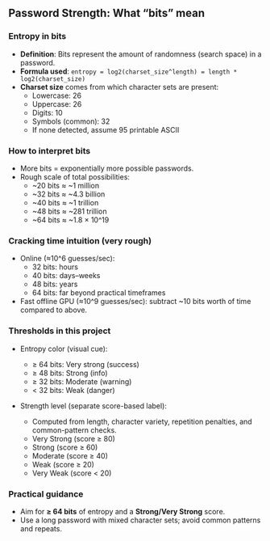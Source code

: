 ## Password Strength: What “bits” mean

### Entropy in bits
- **Definition**: Bits represent the amount of randomness (search space) in a password.
- **Formula used**: `entropy = log2(charset_size^length) = length * log2(charset_size)`
- **Charset size** comes from which character sets are present:
  - Lowercase: 26
  - Uppercase: 26
  - Digits: 10
  - Symbols (common): 32
  - If none detected, assume 95 printable ASCII

### How to interpret bits
- More bits = exponentially more possible passwords.
- Rough scale of total possibilities:
  - ~20 bits ≈ ~1 million
  - ~32 bits ≈ ~4.3 billion
  - ~40 bits ≈ ~1 trillion
  - ~48 bits ≈ ~281 trillion
  - ~64 bits ≈ ~1.8 × 10^19

### Cracking time intuition (very rough)
- Online (≈10^6 guesses/sec):
  - 32 bits: hours
  - 40 bits: days–weeks
  - 48 bits: years
  - 64 bits: far beyond practical timeframes
- Fast offline GPU (≈10^9 guesses/sec): subtract ~10 bits worth of time compared to above.

### Thresholds in this project
- Entropy color (visual cue):
  - ≥ 64 bits: Very strong (success)
  - ≥ 48 bits: Strong (info)
  - ≥ 32 bits: Moderate (warning)
  - <  32 bits: Weak (danger)

- Strength level (separate score-based label):
  - Computed from length, character variety, repetition penalties, and common-pattern checks.
  - Very Strong (score ≥ 80)
  - Strong (score ≥ 60)
  - Moderate (score ≥ 40)
  - Weak (score ≥ 20)
  - Very Weak (score < 20)

### Practical guidance
- Aim for **≥ 64 bits** of entropy and a **Strong/Very Strong** score.
- Use a long password with mixed character sets; avoid common patterns and repeats.

